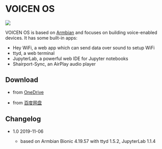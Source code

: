 # VOICEN OS

![](assets/images/device_web.png)

VOICEN OS is based on [Armbian](https://github.com/armbian) and focuses on building voice-enabled devices. It has some built-in apps:

+ Hey WiFi, a web app which can send data over sound to setup WiFi
+ ttyd, a web terminal
+ JupyterLab, a powerful web IDE for Jupyter notebooks
+ Shairport-Sync, an AirPlay audio player

## Download
+ from [OneDrive](https://1drv.ms/u/s!AkzbobHAw5zajjy-e2Aj9UNGSWkw?e=1CEm5m)

+ from [百度网盘](https://pan.baidu.com/s/1dwWxdZixOBVyjwxSJj06eQ#list/path=%2Fsharelink530048537-5237633763359%2FVOICEN%20OS&parentPath=%2Fsharelink530048537-5237633763359)


## Changelog
+  1.0 2019-11-06

   * based on Armbian Bionic 4.19.57 with ttyd 1.5.2, JupyterLab 1.1.4